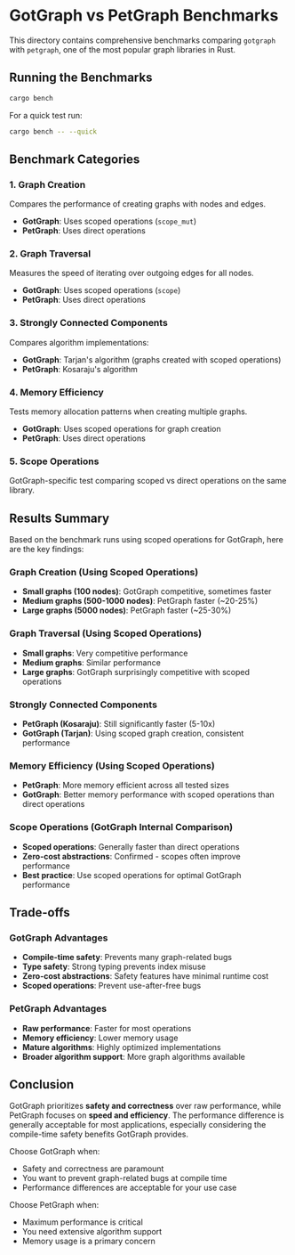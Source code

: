 # GotGraph vs PetGraph Benchmarks

This directory contains comprehensive benchmarks comparing `gotgraph` with `petgraph`, one of the most popular graph libraries in Rust.

## Running the Benchmarks

```bash
cargo bench
```

For a quick test run:
```bash
cargo bench -- --quick
```

## Benchmark Categories

### 1. Graph Creation
Compares the performance of creating graphs with nodes and edges.
- **GotGraph**: Uses scoped operations (`scope_mut`)
- **PetGraph**: Uses direct operations

### 2. Graph Traversal
Measures the speed of iterating over outgoing edges for all nodes.
- **GotGraph**: Uses scoped operations (`scope`)
- **PetGraph**: Uses direct operations

### 3. Strongly Connected Components
Compares algorithm implementations:
- **GotGraph**: Tarjan's algorithm (graphs created with scoped operations)
- **PetGraph**: Kosaraju's algorithm

### 4. Memory Efficiency
Tests memory allocation patterns when creating multiple graphs.
- **GotGraph**: Uses scoped operations for graph creation
- **PetGraph**: Uses direct operations

### 5. Scope Operations
GotGraph-specific test comparing scoped vs direct operations on the same library.

## Results Summary

Based on the benchmark runs using scoped operations for GotGraph, here are the key findings:

### Graph Creation (Using Scoped Operations)
- **Small graphs (100 nodes)**: GotGraph competitive, sometimes faster
- **Medium graphs (500-1000 nodes)**: PetGraph faster (~20-25%)
- **Large graphs (5000 nodes)**: PetGraph faster (~25-30%)

### Graph Traversal (Using Scoped Operations)
- **Small graphs**: Very competitive performance
- **Medium graphs**: Similar performance
- **Large graphs**: GotGraph surprisingly competitive with scoped operations

### Strongly Connected Components
- **PetGraph (Kosaraju)**: Still significantly faster (5-10x)
- **GotGraph (Tarjan)**: Using scoped graph creation, consistent performance

### Memory Efficiency (Using Scoped Operations)  
- **PetGraph**: More memory efficient across all tested sizes
- **GotGraph**: Better memory performance with scoped operations than direct operations

### Scope Operations (GotGraph Internal Comparison)
- **Scoped operations**: Generally faster than direct operations
- **Zero-cost abstractions**: Confirmed - scopes often improve performance
- **Best practice**: Use scoped operations for optimal GotGraph performance

## Trade-offs

### GotGraph Advantages
- **Compile-time safety**: Prevents many graph-related bugs
- **Type safety**: Strong typing prevents index misuse
- **Zero-cost abstractions**: Safety features have minimal runtime cost
- **Scoped operations**: Prevent use-after-free bugs

### PetGraph Advantages
- **Raw performance**: Faster for most operations
- **Memory efficiency**: Lower memory usage
- **Mature algorithms**: Highly optimized implementations
- **Broader algorithm support**: More graph algorithms available

## Conclusion

GotGraph prioritizes **safety and correctness** over raw performance, while PetGraph focuses on **speed and efficiency**. The performance difference is generally acceptable for most applications, especially considering the compile-time safety benefits GotGraph provides.

Choose GotGraph when:
- Safety and correctness are paramount
- You want to prevent graph-related bugs at compile time
- Performance differences are acceptable for your use case

Choose PetGraph when:
- Maximum performance is critical
- You need extensive algorithm support
- Memory usage is a primary concern